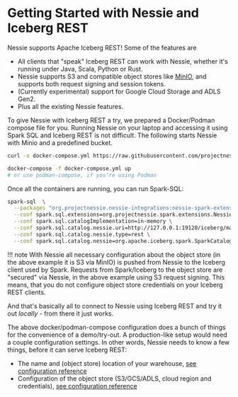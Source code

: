 # Getting Started with Nessie and Iceberg REST

Nessie supports Apache Iceberg REST! Some of the features are

* All clients that "speak" Iceberg REST can work with Nessie, whether it's running under Java, Scala, Python or Rust.
* Nessie supports S3 and compatible object stores like [MinIO](https://min.io/), and supports both request signing and
  session tokens.
* (Currently experimental) support for Google Cloud Storage and ADLS Gen2.
* Plus all the existing Nessie features.

To give Nessie with Iceberg REST a try, we prepared a Docker/Podman compose file for you.
Running Nessie on your laptop and accessing it using Spark SQL and Iceberg REST is not difficult.
The following starts Nessie with Minio and a predefined bucket.

```bash
curl -o docker-compose.yml https://raw.githubusercontent.com/projectnessie/nessie/main/docker/catalog-s3/docker-compose.yml

docker-compose -f docker-compose.yml up
# or use podman-compose, if you're using Podman
```

Once all the containers are running, you can run Spark-SQL:

```bash
spark-sql  \
  --packages "org.projectnessie.nessie-integrations:nessie-spark-extensions-3.5_2.12:{{ versions.nessie }},org.apache.iceberg:iceberg-spark-runtime-3.5_2.12:{{ versions.iceberg }}" \
  --conf spark.sql.extensions=org.projectnessie.spark.extensions.NessieSparkSessionExtensions,org.apache.iceberg.spark.extensions.IcebergSparkSessionExtensions \
  --conf spark.sql.catalogImplementation=in-memory \
  --conf spark.sql.catalog.nessie.uri=http://127.0.0.1:19120/iceberg/main/ \
  --conf spark.sql.catalog.nessie.type=rest \
  --conf spark.sql.catalog.nessie=org.apache.iceberg.spark.SparkCatalog
```

!!! note
    With Nessie all necessary configuration about the object store (in the above example it is S3 via MinIO) is
    pushed from Nessie to the Iceberg client used by Spark. Requests from Spark/Iceberg to the object store are
    "secured" via Nessie, in the above example using S3 request signing. This means, that you do not configure
    object store credentials on your Iceberg REST clients.

And that's basically all to connect to Nessie using Iceberg REST and try it out _locally_ - from there it just works.

The above docker/podman-compose configuration does a bunch of things for the convenience of a demo/try-out.
A production-like setup would need a couple configuration settings. In other words, Nessie needs to know a few things,
before it can serve Iceberg REST:

* The name and (object store) location of your warehouse, [see configuration reference](../../nessie-latest/configuration/#catalog-and-iceberg-rest-settings)
* Configuration of the object store (S3/GCS/ADLS, cloud region and credentials), [see configuration reference](../../nessie-latest/configuration/#s3-settings)

